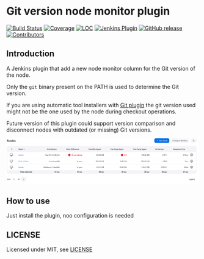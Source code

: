 # Git version node monitor plugin

[![Build Status](https://ci.jenkins.io/buildStatus/icon?job=Plugins/git-version-monitor-plugin/main)](https://ci.jenkins.io/job/plugins/job/git-version-monitor-plugin-plugin/)
[![Coverage](https://ci.jenkins.io/job/Plugins/job/git-version-monitorgit-version-monitor-plugin/job/main/badge/icon?status=${instructionCoverage}&subject=coverage&color=${colorInstructionCoverage})](https://ci.jenkins.io/job/Plugins/job/git-version-monitor-plugin/job/main)
[![LOC](https://ci.jenkins.io/job/Plugins/job/git-version-monitor-plugin/job/main/badge/icon?job=test&status=${lineOfCode}&subject=line%20of%20code&color=blue)](https://ci.jenkins.io/job/Plugins/job/git-version-monitor-plugin/job/main)
[![Jenkins Plugin](https://img.shields.io/jenkins/plugin/v/git-version-monitor-plugin.svg)](https://plugins.jenkins.io/git-version-monitor-plugin/)
[![GitHub release](https://img.shields.io/github/release/jenkinsci/git-version-monitor-plugin.svg?label=changelog)](https://github.com/jenkinsci/git-version-monitor-plugin/releases/latest)
[![Contributors](https://img.shields.io/github/contributors/jenkinsci/git-version-monitor-plugin.svg)](https://github.com/jenkinsci/git-version-monitor-plugin/graphs/contributors)


## Introduction

A Jenkins plugin that add a new node monitor column for the Git version of the node.

Only the `git` binary present on the PATH is used to determine the Git version.

If you are using automatic tool installers with [Git plugin](https://plugins.jenkins.io/git/) the git version used might not be the one used by the node during checkout operations.

Future version of this plugin could support version comparison and disconnect nodes with outdated (or missing) Git versions.

![](docs/nodes.png)

## How to use

Just install the plugin, noo configuration is needed

## LICENSE

Licensed under MIT, see [LICENSE](LICENSE.md)

